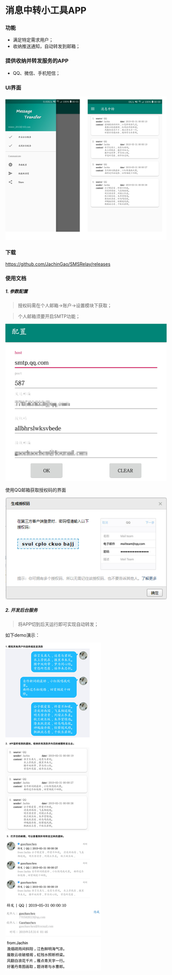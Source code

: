 # 消息中转小工具APP


### 功能
* 满足特定需求用户；
* 收纳推送通知，自动转发到邮箱；


### 提供收纳并转发服务的APP
* QQ、微信、手机短信；


### UI界面
![Image text](https://github.com/JachinGao/SMSRelay/blob/master/picture/UI.png)


### 下载

https://github.com/JachinGao/SMSRelay/releases


### 使用文档

##### 1. 参数配置

> 授权码需在个人邮箱->账户->设置模块下获取；

> 个人邮箱须要开启SMTP功能；

![Image text](https://github.com/JachinGao/SMSRelay/blob/master/picture/config.png)


使用QQ邮箱获取授权码的界面

![Image text](https://github.com/JachinGao/SMSRelay/blob/master/picture/code.PNG)

##### 2. 开发后台服务
>将APP切到后天运行即可实现自动转发；

如下demo演示：

![Image text](https://github.com/JachinGao/SMSRelay/blob/master/picture/display_3.png)